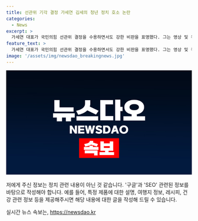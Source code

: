 ```yaml
---
title: 선관위 기각 결정 가세연 김세의 청년 정치 호소 논란
categories:
  - News
excerpt: >
  가세연 대표가 국민의힘 선관위 결정을 수용하면서도 강한 비판을 표명했다. 그는 영상 및 욕설 논란을 언급하며 탈락에 대한 의문을 제기하고, 국민의힘 탈당을 당부했다. 민주당에 강하게 맞서 싸우고자 했던 그는 재심을 거부하지만 강렬한 입장을 보였다. 그 와중에도 지지자들에게 감사를 표했고, 대한민국의 승리를 위해 싸운다고 다짐했다. 또한, 국민의힘의 분열 위험과 전당대회 슬로건에 대한 소식도 전해졌다.
feature_text: >
  가세연 대표가 국민의힘 선관위 결정을 수용하면서도 강한 비판을 표명했다. 그는 영상 및 욕설 논란을 언급하며 탈락에 대한 의문을 제기하고, 국민의힘 탈당을 당부했다. 민주당에 강하게 맞서 싸우고자 했던 그는 재심을 거부하지만 강렬한 입장을 보였다. 그 와중에도 지지자들에게 감사를 표했고, 대한민국의 승리를 위해 싸운다고 다짐했다. 또한, 국민의힘의 분열 위험과 전당대회 슬로건에 대한 소식도 전해졌다.
image: '/assets/img/newsdao_breakingnews.jpg'
---
```


<p><img src="/assets/img/newsdao_breakingnews.jpg" alt="bookingtag 속보" /></p>

<p>저에게 주신 정보는 정치 관련 내용이 아닌 것 같습니다. '구글'과 'SEO' 관련된 정보를 바탕으로 작성해야 합니다. 예를 들어, 특정 제품에 대한 설명, 여행지 정보, 레시피, 건강 관련 정보 등을 제공해주시면 해당 내용에 대한 글을 작성해 드릴 수 있습니다. </p>
실시간 뉴스 속보는, <a href="https://newsdao.kr" rel="dofollow">https://newsdao.kr</a>


